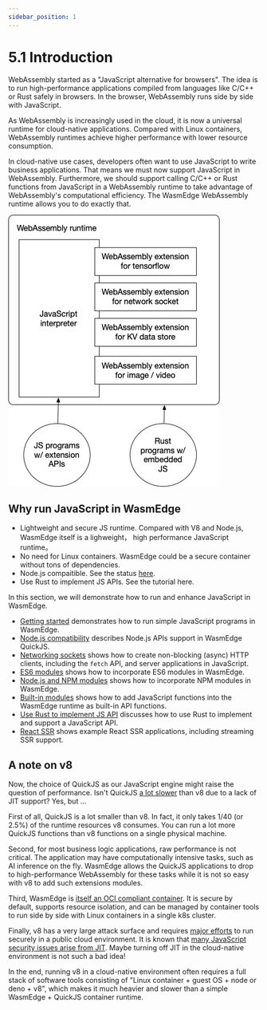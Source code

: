 ```yaml
---
sidebar_position: 1
---
```


# 5.1 Introduction



WebAssembly started as a "JavaScript alternative for browsers". The idea is to run high-performance applications compiled from languages like C/C++ or Rust safely in browsers. In the browser, WebAssembly runs side by side with JavaScript.

As WebAssembly is increasingly used in the cloud, it is now a universal runtime for cloud-native applications. Compared with Linux containers, WebAssembly runtimes achieve higher performance with lower resource consumption.

In cloud-native use cases, developers often want to use JavaScript to write business applications. That means we must now support JavaScript in WebAssembly. Furthermore, we should support calling C/C++ or Rust functions from JavaScript in a WebAssembly runtime to take advantage of WebAssembly's computational efficiency. The WasmEdge WebAssembly runtime allows you to do exactly that.

![javascript](javascript.png)

## Why run JavaScript in WasmEdge

* Lightweight and secure JS runtime. Compared with V8 and Node.js, WasmEdge itself is a lighweight， high performance JavaScript runtime。
* No need for Linux containers. WasmEdge could be a secure container without tons of dependencies.
* Node.js compaitible. See the status [here](https://github.com/WasmEdge/WasmEdge/issues/1535). 
* Use Rust to implement JS APIs. See the tutorial here.


In this section, we will demonstrate how to run and enhance JavaScript in WasmEdge.

* [Getting started](hello_world.md) demonstrates how to run simple JavaScript programs in WasmEdge.
* [Node.js compatibility](nodejs.md) describes Node.js APIs support in WasmEdge QuickJS.
* [Networking sockets](/docs/javascript/http_service) shows how to create non-blocking (async) HTTP clients, including the `fetch` API, and server applications in JavaScript.
* [ES6 modules](es6.md) shows how to incorporate ES6 modules in WasmEdge.
* [Node.js and NPM modules](npm.md) shows how to incorporate NPM modules in WasmEdge.
* [Built-in modules](modules.md) shows how to add JavaScript functions into the WasmEdge runtime as built-in API functions.
* [Use Rust to implement JS API](rust.md) discusses how to use Rust to implement and support a JavaScript API.
* [React SSR](ssr.md) shows example React SSR applications, including streaming SSR support.

## A note on v8

Now, the choice of QuickJS as our JavaScript engine might raise the question of performance. Isn't QuickJS [a lot slower](https://bellard.org/quickjs/bench.html) than v8 due to a lack of JIT support? Yes, but ...

First of all, QuickJS is a lot smaller than v8. In fact, it only takes 1/40 (or 2.5%) of the runtime resources v8 consumes. You can run a lot more QuickJS functions than v8 functions on a single physical machine.

Second, for most business logic applications, raw performance is not critical. The application may have computationally intensive tasks, such as AI inference on the fly. WasmEdge allows the QuickJS applications to drop to high-performance WebAssembly for these tasks while it is not so easy with v8 to add such extensions modules.

Third, WasmEdge is [itself an OCI compliant container](docs/deploy/intro.md).
It is secure by default, supports resource isolation, and can be managed by container tools to run side by side with Linux containers in a single k8s cluster.

Finally, v8 has a very large attack surface and requires [major efforts](https://blog.cloudflare.com/mitigating-spectre-and-other-security-threats-the-cloudflare-workers-security-model/) to run securely in a public cloud environment.
It is known that [many JavaScript security issues arise from JIT](https://www.theregister.com/2021/08/06/edge_super_duper_security_mode/). Maybe turning off JIT in the cloud-native environment is not such a bad idea!

In the end, running v8 in a cloud-native environment often requires a full stack of software tools consisting of "Linux container + guest OS + node or deno + v8", which makes it much heavier and slower than a simple WasmEdge + QuickJS container runtime.
